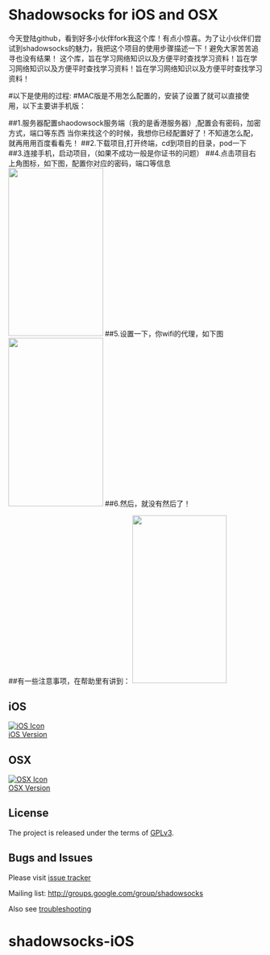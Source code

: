 


Shadowsocks for iOS and OSX
===========================

今天登陆github，看到好多小伙伴fork我这个库！有点小惊喜。为了让小伙伴们尝试到shadowsocks的魅力，我把这个项目的使用步骤描述一下！避免大家苦苦追寻也没有结果！
这个库，旨在学习网络知识以及方便平时查找学习资料！旨在学习网络知识以及方便平时查找学习资料！旨在学习网络知识以及方便平时查找学习资料！

#以下是使用的过程:
#MAC版是不用怎么配置的，安装了设置了就可以直接使用，以下主要讲手机版：

##1.服务器配置shaodowsock服务端（我的是香港服务器）,配置会有密码，加密方式，端口等东西
  当你来找这个的时候，我想你已经配置好了！不知道怎么配，就再用用百度看看先！
##2.下载项目,打开终端，cd到项目的目录，pod一下
##3.连接手机，启动项目，（如果不成功一般是你证书的问题）
##4.点击项目右上角图标，如下图，配置你对应的密码，端口等信息
<img width="187.5" height="333.5" src="https://github.com/WuChuming/shadowsocks-iOS/blob/master/IMG_2837.PNG"/>
##5.设置一下，你wifi的代理，如下图
<img width="187.5" height="333.5" src="https://github.com/WuChuming/shadowsocks-iOS/blob/master/IMG_2835.jpg"/>
##6.然后，就没有然后了！

##有一些注意事项，在帮助里有讲到：
<img width="187.5" height="333.5" src="https://github.com/WuChuming/shadowsocks-iOS/blob/master/IMG_2839.jpg"/>


iOS
-----
[![iOS Icon](https://raw.github.com/shadowsocks/shadowsocks-iOS/master/ios_128.png)](https://github.com/shadowsocks/shadowsocks-iOS/wiki/Help)  
[iOS Version](https://github.com/shadowsocks/shadowsocks-iOS/wiki/Help)

OSX
-----
[![OSX Icon](https://raw.github.com/shadowsocks/shadowsocks-iOS/master/osx_128.png)](https://github.com/shadowsocks/shadowsocks-iOS/wiki/Shadowsocks-for-OSX-Help)  
[OSX Version](https://github.com/shadowsocks/shadowsocks-iOS/wiki/Shadowsocks-for-OSX-Help)

License
-------
The project is released under the terms of [GPLv3](https://raw.github.com/shadowsocks/shadowsocks-iOS/master/LICENSE).

Bugs and Issues
----------------

Please visit [issue tracker](https://github.com/shadowsocks/shadowsocks-iOS/issues?state=open)

Mailing list: http://groups.google.com/group/shadowsocks

Also see [troubleshooting](https://github.com/clowwindy/shadowsocks/wiki/Troubleshooting)
# shadowsocks-iOS

